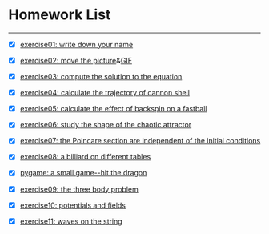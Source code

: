 # Homework List
------


- [x] [exercise01: write down your name](https://github.com/paaaaaan/Computational_physics_2015301500280/blob/files/picture.png)


- [x] [exercise02: move the picture](https://github.com/paaaaaan/Computational_physics_2015301500280/blob/2.0/README.md)&[GIF](https://github.com/paaaaaan/Computational_physics_2015301500280/blob/files/gif%20(1).gif)


- [x] [exercise03: compute the solution to the equation](https://github.com/paaaaaan/Computational_physics_2015301500280/blob/3.0/README.md)


- [x] [exercise04: calculate the trajectory of cannon shell](https://github.com/paaaaaan/Computational_physics_2015301500280/blob/4.0/README.md)


- [x] [exercise05: calculate the effect of backspin on a fastball](https://github.com/paaaaaan/Computational_physics_2015301500280/blob/5.0/README.md)


- [x] [exercise06: study the shape of the chaotic attractor ](https://github.com/paaaaaan/Computational_physics_2015301500280/blob/6.0/README.md)

- [x] [exercise07: the Poincare section are independent of the initial conditions](https://github.com/paaaaaan/Computational_physics_2015301500280/blob/7.0/README.md)


- [x] [exercise08: a billiard on different tables](https://github.com/paaaaaan/Computational_physics_2015301500280/blob/8.0/README.md)


- [x] [pygame: a small game--hit the dragon](https://github.com/paaaaaan/Computational_physics_2015301500280/blob/9.0/README.md)


- [x] [exercise09: the three body problem](https://github.com/paaaaaan/Computational_physics_2015301500280/blob/10.0/README.md)


- [x] [exercise10: potentials and fields](https://github.com/paaaaaan/Computational_physics_2015301500280/blob/11.0/README.md)


- [x] [exercise11: waves on the string](https://github.com/paaaaaan/Computational_physics_2015301500280/blob/12.0/README.md)
